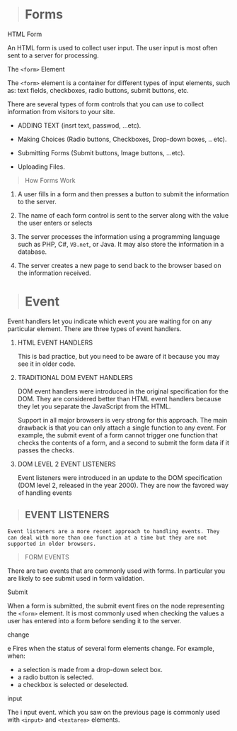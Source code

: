 > # Forms

HTML Form

An HTML form is used to collect user input. The user input is most often sent to a server for processing.

The `<form>` Element

The `<form>` element is a container for different types of input elements, such as: text fields, checkboxes, radio buttons, submit buttons, etc.

There are several types of form controls that
you can use to collect information from visitors
to your site.

- ADDING TEXT (insrt text, passwod, ...etc).

- Making Choices (Radio buttons, Checkboxes, Drop-down boxes, .. etc).

- Submitting Forms (Submit buttons, Image buttons, ...etc).

- Uploading Files.

> How Forms Work

1. A user fills in a form and then presses a button
to submit the information to the server.

2. The name of each form
control is sent to the
server along with the
value the user enters or
selects

3. The server processes
the information using a
programming language
such as PHP, C#, `VB.net`,
or Java. It may also store
the information in a
database.

4. The server creates a new
page to send back to the
browser based on the
information received.

> # Event

Event handlers let you indicate which event you
are waiting for on any particular element.
There are three types of event handlers. 

1. HTML EVENT
HANDLERS

   This is bad practice, but you
need to be aware of it because
you may see it in older code. 

2. TRADITIONAL DOM
EVENT HANDLERS

     DOM event handlers were
introduced in the original
specification for the DOM.
They are considered better than
HTML event handlers because
they let you separate the
JavaScript from the HTML. 

    Support in all major browsers is
very strong for this approach.
The main drawback is that you
can only attach a single function
to any event. For example, the
submit event of a form cannot
trigger one function that checks
the contents of a form, and a
second to submit the form data if
it passes the checks. 

3. DOM LEVEL 2 EVENT
LISTENERS


    Event listeners were introduced
in an update to the DOM
specification (DOM level 2,
released in the year 2000).
They are now the favored way of
handling events 

> ## EVENT LISTENERS 

    Event listeners are a more recent approach to handling events. They can deal with more than one function at a time but they are not supported in older browsers. 


> FORM EVENTS

There are two events that are commonly used with forms.
In particular you are likely to see submit used in form validation.

 Submit

 When a form is submitted, the submit
event fires on the node representing the
`<form>` element. It is most commonly
used when checking the values a user has
entered into a form before sending it to the
server. 

change

e Fires when the status of several form
elements change. For example, when:
- a selection is made from a drop-down
select box.
- a radio button is selected.
- a checkbox is selected or deselected.

input

The i nput event. which you saw on the
previous page is commonly used with
`<input>` and `<textarea>` elements.


